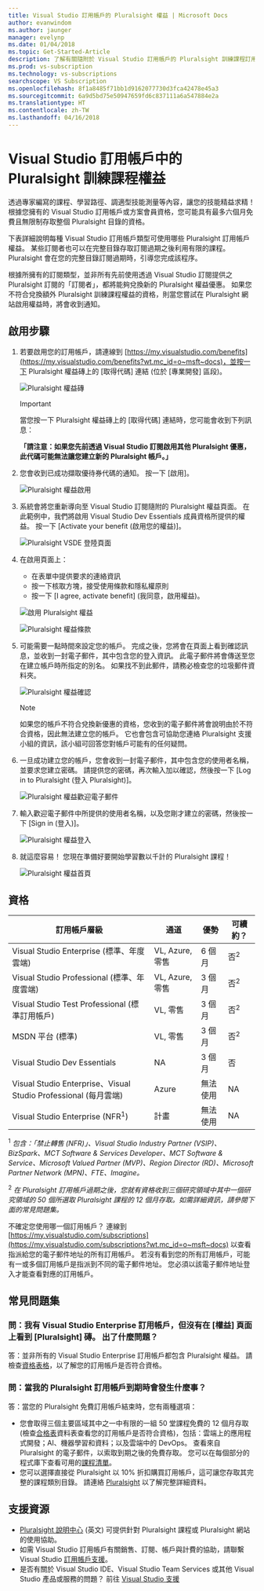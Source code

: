 ```yaml
---
title: Visual Studio 訂用帳戶的 Pluralsight 權益 | Microsoft Docs
author: evanwindom
ms.author: jaunger
manager: evelynp
ms.date: 01/04/2018
ms.topic: Get-Started-Article
description: 了解有關隨附於 Visual Studio 訂用帳戶的 Pluralsight 訓練課程訂用帳戶。
ms.prod: vs-subscription
ms.technology: vs-subscriptions
searchscope: VS Subscription
ms.openlocfilehash: 8f1a8485f71bb1d9162077730d3fca42478e45a3
ms.sourcegitcommit: 6a9d5bd75e50947659fd6c837111a6a547884e2a
ms.translationtype: HT
ms.contentlocale: zh-TW
ms.lasthandoff: 04/16/2018
---
```

# <a name="pluralsight-training-benefits-in-visual-studio-subscriptions"></a>Visual Studio 訂用帳戶中的 Pluralsight 訓練課程權益

透過專家編寫的課程、學習路徑、調適型技能測量等內容，讓您的技能精益求精！  根據您擁有的 Visual Studio 訂用帳戶或方案會員資格，您可能具有最多六個月免費且無限制存取整個 Pluralsight 目錄的資格。 

下表詳細說明每種 Visual Studio 訂用帳戶類型可使用哪些 Pluralsight 訂用帳戶權益。  某些訂閱者也可以在完整目錄存取訂閱過期之後利用有限的課程。 Pluralsight 會在您的完整目錄訂閱過期時，引導您完成該程序。 

 根據所擁有的訂閱類型，並非所有先前使用透過 Visual Studio 訂閱提供之 Pluralsight 訂閱的「訂閱者」，都將能夠兌換新的 Pluralsight 權益優惠。 如果您不符合兌換額外 Pluralsight 訓練課程權益的資格，則當您嘗試在 Pluralsight 網站啟用權益時，將會收到通知。  


## <a name="activation-steps"></a>啟用步驟
1. 若要啟用您的訂用帳戶，請連線到 [https://my.visualstudio.com/benefits](https://my.visualstudio.com/benefits?wt.mc_id=o~msft~docs)，並按一下 Pluralsight 權益磚上的 [取得代碼] 連結 (位於 [專業開發] 區段)。 

    ![Pluralsight 權益磚](_img\vs-pluralsight\vs-pluralsight-3month-tile.png)

    > [!IMPORTANT]
    > 當您按一下 Pluralsight 權益磚上的 [取得代碼] 連結時，您可能會收到下列訊息：
    >
    > **「請注意：如果您先前透過 Visual Studio 訂閱啟用其他 Pluralsight 優惠，此代碼可能無法讓您建立新的 Pluralsight 帳戶。」**

2. 您會收到已成功擷取優待券代碼的通知。  按一下 [啟用]。   

    ![Pluralsight 權益啟用](_img\vs-pluralsight\vs-pluralsight-activate.png)

3.  系統會將您重新導向至 Visual Studio 訂閱隨附的 Pluralsight 權益頁面。  在此範例中，我們將啟用 Visual Studio Dev Essentials 成員資格所提供的權益。 按一下 [Activate your benefit (啟用您的權益)]。

    ![Pluralsight VSDE 登陸頁面](_img\vs-pluralsight\vs-pluralsight-vsde-landing.png)

4.  在啟用頁面上：
    - 在表單中提供要求的連絡資訊 
    - 按一下核取方塊，接受使用條款和隱私權原則
    - 按一下 [I agree, activate benefit] (我同意，啟用權益)。 

    ![啟用 Pluralsight 權益](_img\vs-pluralsight\vs-pluralsight-create-account-no-code.png)

    ![Pluralsight 權益條款](_img\vs-pluralsight\vs-pluralsight-terms.png)

5.  可能需要一點時間來設定您的帳戶。  完成之後，您將會在頁面上看到確認訊息，並收到一封電子郵件，其中包含您的登入資訊。  此電子郵件將會傳送至您在建立帳戶時所指定的別名。  如果找不到此郵件，請務必檢查您的垃圾郵件資料夾。 

    ![Pluralsight 權益確認](_img\vs-pluralsight\vs-pluralsight-confirmation-vse.png)

    > [!NOTE]
    > 如果您的帳戶不符合兌換新優惠的資格，您收到的電子郵件將會說明由於不符合資格，因此無法建立您的帳戶。  它也會包含可協助您連絡 Pluralsight 支援小組的資訊，該小組可回答您對帳戶可能有的任何疑問。

6.  一旦成功建立您的帳戶，您會收到一封電子郵件，其中包含您的使用者名稱，並要求您建立密碼。  請提供您的密碼，再次輸入加以確認，然後按一下 [Log in to Pluralsight (登入 Pluralsight)]。

    ![Pluralsight 權益歡迎電子郵件](_img\vs-pluralsight\vs-pluralsight-welcome-email.png)

7.  輸入歡迎電子郵件中所提供的使用者名稱，以及您剛才建立的密碼，然後按一下 [Sign in (登入)]。

    ![Pluralsight 權益登入](_img\vs-pluralsight\vs-pluralsight-login.png)

8.  就這麼容易！  您現在準備好要開始學習數以千計的 Pluralsight 課程！

    ![Pluralsight 權益首頁](_img\vs-pluralsight\vs-pluralsight-home.png)

## <a name="eligibility"></a>資格
| 訂用帳戶層級                                                 |     通道                                            | 優勢                                                          | 可續約？    |
|--------------------------------------------------------------------|---------------------------------------------------------|------------------------------------------------------------------|---------------|
| Visual Studio Enterprise (標準、年度雲端)   | VL, Azure, 零售 | 6 個月       |  否<sup>2</sup>|
| Visual Studio Professional (標準、年度雲端) | VL, Azure, 零售                                       | 3 個月                                                           |否<sup>2</sup>         |
| Visual Studio Test Professional (標準訂用帳戶)                         | VL, 零售                                              | 3 個月                                                           |否<sup>2</sup>         |
| MSDN 平台 (標準)                                          | VL, 零售                                              | 3 個月                                                           |否<sup>2</sup>         |
| Visual Studio Dev Essentials | NA  | 3 個月 |否|
| Visual Studio Enterprise、Visual Studio Professional (每月雲端) | Azure                                       | 無法使用                                  |NA|
| Visual Studio Enterprise (NFR<sup>1</sup>) | 計畫                                       | 無法使用                                  |NA|
<sup>1</sup>  *包含：「禁止轉售 (NFR)」、Visual Studio Industry Partner (VSIP)、BizSpark、MCT Software & Services Developer、MCT Software & Service、Microsoft Valued Partner (MVP)、Region Director (RD)、Microsoft Partner Network (MPN)、FTE、Imagine。*

<sup>2</sup>  *在 Pluralsight 訂用帳戶過期之後，您就有資格收到三個研究領域中其中一個研究領域的 50 個所選取 Pluralsight 課程的 12 個月存取。如需詳細資訊，請參閱下面的常見問題集。*

不確定您使用哪一個訂用帳戶？  連線到 [https://my.visualstudio.com/subscriptions](https://my.visualstudio.com/subscriptions?wt.mc_id=o~msft~docs) 以查看指派給您的電子郵件地址的所有訂用帳戶。 若沒有看到您的所有訂用帳戶，可能有一或多個訂用帳戶是指派到不同的電子郵件地址。  您必須以該電子郵件地址登入才能查看對應的訂用帳戶。 

## <a name="frequently-asked-questions"></a>常見問題集

### <a name="q-i-have-a-visual-studio-enterprise-subscription-but-i-dont-see-the-pluralsight-tile-on-the-benefits-page-whats-wrong"></a>問：我有 Visual Studio Enterprise 訂用帳戶，但沒有在 [權益] 頁面上看到 [Pluralsight] 磚。 出了什麼問題？ 
答：並非所有的 Visual Studio Enterprise 訂用帳戶都包含 Pluralsight 權益。  請檢查[資格表格](#eligibility)，以了解您的訂用帳戶是否符合資格。

### <a name="q-what-happens-when-my-pluralsight-subscription-runs-out"></a>問：當我的 Pluralsight 訂用帳戶到期時會發生什麼事？  
答：當您的 Pluralsight 免費訂用帳戶結束時，您有兩種選項：
- 您會取得三個主要區域其中之一中有限的一組 50 堂課程免費的 12 個月存取 (檢查[合格表](#eligibility)資料表查看您的訂用帳戶是否符合資格)，包括：雲端上的應用程式開發；AI、機器學習和資料；以及雲端中的 DevOps。 查看來自 Pluralsight 的電子郵件，以索取到期之後的免費存取。 您可以在每個部分的程式庫下查看可用的[課程清單](https://help.pluralsight.com/help/which-courses-are-included-with-the-visual-studio-benefit)。
- 您可以選擇直接從 Pluralsight 以 10% 折扣購買訂用帳戶，這可讓您存取其完整的課程類別目錄。  請連絡 [Pluralsight](http://www.pluralsight.com) 以了解完整詳細資料。  

## <a name="support-resources"></a>支援資源
-  [Pluralsight 說明中心](https://help.pluralsight.com/help) \(英文\) 可提供針對 Pluralsight 課程或 Pluralsight 網站的使用協助。 
-  如需 Visual Studio 訂用帳戶有關銷售、訂閱、帳戶與計費的協助，請聯繫 Visual Studio [訂用帳戶支援](https://www.visualstudio.com/subscriptions/support/)。
-  是否有關於 Visual Studio IDE、Visual Studio Team Services 或其他 Visual Studio 產品或服務的問題？  前往 [Visual Studio 支援](https://www.visualstudio.com/support/) 
